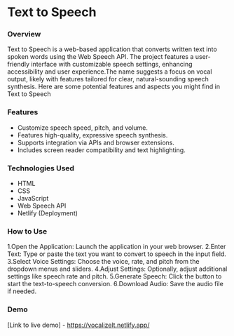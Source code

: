 # Text to Speech 
### Overview
Text to Speech  is a web-based application that converts written text into spoken words using the Web Speech API. The project features a user-friendly interface with customizable speech settings, enhancing accessibility and user experience.The name suggests a focus on vocal output, likely with features tailored for clear, natural-sounding speech synthesis. Here are some potential features and aspects you might find in Text to Speech 

### Features
- Customize speech speed, pitch, and volume.
- Features high-quality, expressive speech synthesis.
- Supports integration via APIs and browser extensions.
- Includes screen reader compatibility and text highlighting.

### Technologies Used

- HTML
- CSS
- JavaScript
- Web Speech API
- Netlify (Deployment)
### How to Use

1.Open the Application: Launch the application in your web browser.
2.Enter Text: Type or paste the text you want to convert to speech in the input field.
3.Select Voice Settings: Choose the voice, rate, and pitch from the dropdown menus and sliders.
4.Adjust Settings: Optionally, adjust additional settings like speech rate and pitch.
5.Generate Speech: Click the button to start the text-to-speech conversion.
6.Download Audio: Save the audio file if needed.




### Demo

[Link to live demo] - https://vocalizelt.netlify.app/
